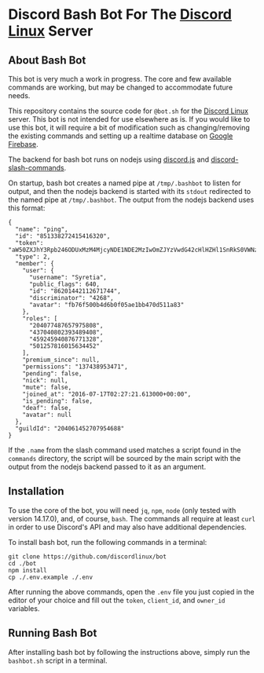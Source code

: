 # Discord Bash Bot For The [Discord Linux](https://discord.gg/discord-linux) Server

## About Bash Bot

This bot is very much a work in progress.  The core and few available commands are working, but may be changed to accommodate future needs.

This repository contains the source code for `@bot.sh` for the [Discord Linux](https://discord.gg/discord-linux) server.  This bot is not intended for use elsewhere as is.  If you would like to use this bot, it will require a bit of modification such as changing/removing the existing commands and setting up a realtime database on [Google Firebase](https://firebase.google.com/).

The backend for bash bot runs on nodejs using [discord.js](https://discord.js.org) and [discord-slash-commands](https://github.com/shadeoxide/discord-slash-commands).

On startup, bash bot creates a named pipe at `/tmp/.bashbot` to listen for output, and then the nodejs backend is started with its `stdout` redirected to the named pipe at `/tmp/.bashbot`.  The output from the nodejs backend uses this format:

```
{
  "name": "ping",
  "id": "851338272415416320",
  "token": "aW50ZXJhY3Rpb246ODUxMzM4MjcyNDE1NDE2MzIwOmZJYzVwdG42cHlHZHl1SnRkS0VWNzVrWlQ1Slp0dGVUUUpJMHN6bkRHOUN6R01ZZGp6aUl6YzFaNWxza1J1ek9rclFsYXJlUjdiVjYwNllUbVoxbXd6dFlBU2RMT1pic3liYUxhaEE4cU51aDFRd0FiMDlyMXdLdEs4UFhpaWM4",
  "type": 2,
  "member": {
    "user": {
      "username": "Syretia",
      "public_flags": 640,
      "id": "86201442112671744",
      "discriminator": "4268",
      "avatar": "fb76f500b4d6b0f05ae1bb470d511a83"
    },
    "roles": [
      "204077487657975808",
      "437040802393489408",
      "459245940876771328",
      "501257816015634452"
    ],
    "premium_since": null,
    "permissions": "137438953471",
    "pending": false,
    "nick": null,
    "mute": false,
    "joined_at": "2016-07-17T02:27:21.613000+00:00",
    "is_pending": false,
    "deaf": false,
    "avatar": null
  },
  "guildId": "204061452707954688"
}
```

If the `.name` from the slash command used matches a script found in the `commands` directory, the script will be sourced by the main script with the output from the nodejs backend passed to it as an argument.

## Installation

To use the core of the bot, you will need `jq`, `npm`, `node` (only tested with version 14.17.0), and, of course, `bash`.  The commands all require at least `curl` in order to use Discord's API and may also have additional dependencies.

To install bash bot, run the following commands in a terminal:

```
git clone https://github.com/discordlinux/bot
cd ./bot
npm install
cp ./.env.example ./.env
```

After running the above commands, open the `.env` file you just copied in the editor of your choice and fill out the `token`, `client_id`, and `owner_id` variables.

## Running Bash Bot

After installing bash bot by following the instructions above, simply run the `bashbot.sh` script in a terminal.
